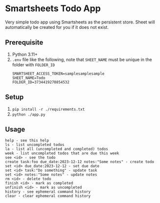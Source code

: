 # Smartsheets Todo App

Very simple todo app using Smartsheets as the persistent store.
Sheet will automatically be created for you if it does not exist.

## Prerequisite

1. Python 3.11+
2. `.env` file like the following,
note that `SHEET_NAME` must be unique in the folder with `FOLDER_ID`
    ```env
    SMARTSHEET_ACCESS_TOKEN=samplesamplesample
    SHEET_NAME=Todo
    FOLDER_ID=3734419270854532
    ```

## Setup

1. `pip install -r ./requirements.txt`
2. `python ./app.py`

## Usage

```shell
help - see this help
ls - list uncompleted todos
la - list all (uncompleted and completed) todos
week - list uncompleted todos that are due this week
see <id> - see the todo
create task:foo due_date:2023-12-12 notes:"Some notes" - create todo
set <id> due_date:2023-12-12 - set due date
set <id> task:"Do something" - update task
set <id> notes:"Some notes" - update notes
rm <id> - delete todo
finish <id> - mark as completed
unfinish <id> - mark as uncompleted
history - see ephemeral command history
clear - clear ephemeral command history
```

